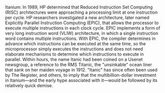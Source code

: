 Itanium: In 1989, HP determined that Reduced Instruction Set Computing (RISC) architectures were approaching a processing limit at one instruction per cycle. HP researchers investigated a new architecture, later named Explicitly Parallel Instruction Computing (EPIC), that allows the processor to execute multiple instructions in each clock cycle. EPIC implements a form of very long instruction word (VLIW) architecture, in which a single instruction word contains multiple instructions. With EPIC, the compiler determines in advance which instructions can be executed at the same time, so the microprocessor simply executes the instructions and does not need elaborate mechanisms to determine which instructions to execute in parallel. Within hours, the name Itanic had been coined on a Usenet newsgroup, a reference to the RMS Titanic, the "unsinkable" ocean liner that sank on her maiden voyage in 1912. "Itanic" has since often been used by The Register, and others, to imply that the multibillion-dollar investment in Itanium—and the early hype associated with it—would be followed by its relatively quick demise.
